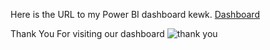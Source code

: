 Here is the URL to my Power BI dashboard kewk.
[Dashboard](https://chenchingyen.github.io/Big-Data-Applications-and-Analytics/)

Thank You For visiting our dashboard
![thank you](http://url/to/img.png](https://i.imgflip.com/24hdcg.jpg?a473424)https://i.imgflip.com/24hdcg.jpg)
